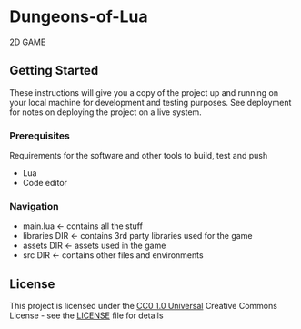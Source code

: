
# Dungeons-of-Lua

2D GAME


## Getting Started

These instructions will give you a copy of the project up and running on
your local machine for development and testing purposes. See deployment
for notes on deploying the project on a live system.

### Prerequisites

Requirements for the software and other tools to build, test and push 
- Lua
- Code editor

### Navigation

- main.lua <- contains all the stuff
- libraries DIR <- contains 3rd party libraries used for the game
- assets DIR <- assets used in the game
- src DIR <- contains other files and environments

## License

This project is licensed under the [CC0 1.0 Universal](LICENSE)
Creative Commons License - see the [LICENSE](LICENSE) file for
details
